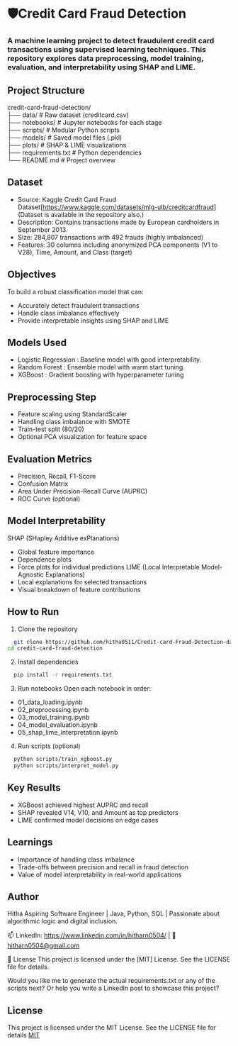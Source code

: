 
# 🛡️Credit Card Fraud Detection
### A machine learning project to detect fraudulent credit card transactions using supervised learning techniques. This repository explores data preprocessing, model training, evaluation, and interpretability using SHAP and LIME.
## Project Structure

credit-card-fraud-detection/   
├── data/                  # Raw dataset (creditcard.csv)  
├── notebooks/             # Jupyter notebooks for each stage  
├── scripts/               # Modular Python scripts  
├── models/                # Saved model files (.pkl)  
├── plots/                 # SHAP & LIME visualizations  
├── requirements.txt       # Python dependencies  
└── README.md              # Project overview
## Dataset

- Source: Kaggle Credit Card Fraud Dataset[https://www.kaggle.com/datasets/mlg-ulb/creditcardfraud] (Dataset is available in the repository also.)
- Description: Contains transactions made by European cardholders in September 2013.
- Size: 284,807 transactions with 492 frauds (highly imbalanced)
- Features: 30 columns including anonymized PCA components (V1 to V28), Time, Amount, and Class (target)

## Objectives

To build a robust classification model that can:
- Accurately detect fraudulent transactions
- Handle class imbalance effectively
- Provide interpretable insights using SHAP and LIME

## Models Used

- Logistic Regression : Baseline model with good interpretability.
- Random Forest       :  Ensemble model with warm start tuning.
- XGBoost : Gradient boosting with hyperparameter tuning

## Preprocessing Step

- Feature scaling using StandardScaler
- Handling class imbalance with SMOTE
- Train-test split (80/20)
- Optional PCA visualization for feature space

## Evaluation Metrics

- Precision, Recall, F1-Score
- Confusion Matrix
- Area Under Precision-Recall Curve (AUPRC)
- ROC Curve (optional)

## Model Interpretability

SHAP (SHapley Additive exPlanations)
- Global feature importance
- Dependence plots
- Force plots for individual predictions
LIME (Local Interpretable Model-Agnostic Explanations)
- Local explanations for selected transactions
- Visual breakdown of feature contributions

## How to Run

1. Clone the repository

```bash
  git clone https://github.com/hitha0511/Credit-card-Fraud-Detection-data-viz-
cd credit-card-fraud-detection
```
2. Install dependencies
```bash
  pip install -r requirements.txt
```
3. Run notebooks
Open each notebook in order:
- 01_data_loading.ipynb
- 02_preprocessing.ipynb
- 03_model_training.ipynb
- 04_model_evaluation.ipynb
- 05_shap_lime_interpretation.ipynb

4. Run scripts (optional)
```bash
  python scripts/train_xgboost.py
  python scripts/interpret_model.py
```
## Key Results

- XGBoost achieved highest AUPRC and recall
- SHAP revealed V14, V10, and Amount as top predictors
- LIME confirmed model decisions on edge cases

##  Learnings
- Importance of handling class imbalance
- Trade-offs between precision and recall in fraud detection
- Value of model interpretability in real-world applications

## Author

Hitha
Aspiring Software Engineer | Java, Python, SQL | Passionate about algorithmic logic and digital inclusion.

📫 LinkedIn: https://www.linkedin.com/in/hitharn0504/ | 📧 hitharn0504@gmail.com

📜 License
This project is licensed under the [MIT] License. See the LICENSE file for details.

Would you like me to generate the actual requirements.txt or any of the scripts next? Or help you write a LinkedIn post to showcase this project?

## License
This project is licensed under the MIT License. See the LICENSE file for details
[MIT](https://github.com/hitha0511/Credit-card-Fraud-Detection-data-viz-/new/main)

